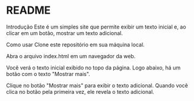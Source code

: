 # README
Introdução
Este é um simples site que permite exibir um texto inicial e, ao clicar em um botão, mostrar um texto adicional.

Como usar
Clone este repositório em sua máquina local.

Abra o arquivo index.html em um navegador da web.

Você verá o texto inicial exibido no topo da página. Logo abaixo, há um botão com o texto "Mostrar mais".

Clique no botão "Mostrar mais" para exibir o texto adicional. Quando você clica no botão pela primeira vez, ele revela o texto adicional.
